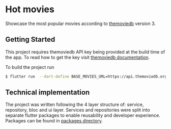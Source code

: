 # Hot movies

Showcase the most popular movies according to [themoviedb](https://developers.themoviedb.org/3/search/search-movies) version 3.

## Getting Started 

This project requires themoviedb API key being provided at the build time of the app. To read how to get the key visit [themoviedb documentation](https://developers.themoviedb.org/3/getting-started/authentication).

To build the project run 

```sh
$ flutter run  --dart-define BASE_MOVIES_URL=https://api.themoviedb.org/3 --dart-define MOVIES_API_KEY=<put your key here>
```

## Technical implementation

The project was written following the 4 layer structure of: service, repository, bloc and ui layer. Services and repositories were split into separate flutter packages to enable reusability and developer experience. Packages can be found in [packages directory](https://github.com/Jan-Stepien/hot-movies/tree/main/packages).


